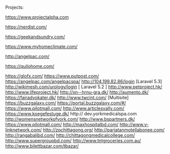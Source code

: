 Projects:

https://www.projectalpha.com 

https://nerdist.com/

https://geekandsundry.com/

https://www.myhomeclimate.com/

http://angelpac.com/

https://quilohome.com/

https://glofx.com/
https://www.putpost.com/
https://angelpac.com/angelpacspa/
http://104.199.82.86/login [Laravel 5.3]
http://wikimesh.com/urology/login [ Laravel 5.2 ]
http://www.petproject.hk/
http://www.lifeproject.hk/
http://xn--hrnu-gra.dk/
http://aumento.dk/
https://fairadvokater.dk/
http://www.twcint.com/ [Multisite]
https://buzzgalaxy.com/
https://portal.buzzgalaxy.com/#/
https://www.pilotmall.com/
http://www.articlesvally.com/
https://www.koegefestuge.dk/
http:// dev.yorkmedicalspa.com
http://womensnetworkofyork.com/
http://www.bspartners.dk/
https://www.pilotmall.com/
http://maxhospitalbd.com/
http://www.v-linknetwork.com/
http://zpchittagong.org/
http://parjatanmotellabonee.com/
http://rangabalibd.com/
http://chittagongmedicalcollege.com/
http://www.supergroupbd.com/
http://www.tntgroceries.com.au/
http://www.bilettbazar.com/tbazar/
